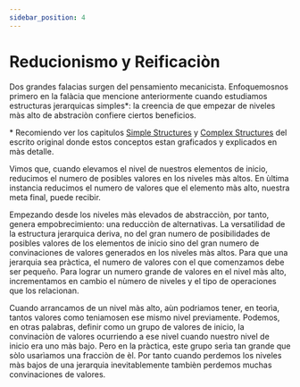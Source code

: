 ```yaml
---
sidebar_position: 4
---
```


# Reducionismo y Reificaciòn





Dos grandes falacias surgen del pensamiento mecanicista. Enfoquemosnos primero en la falàcia que mencione anteriormente cuando estudiamos estructuras jerarquicas simples*: la creencia de que empezar de niveles màs alto de abstraciòn confiere ciertos beneficios. 

<p class="md_footnote_size">* Recomiendo ver los capìtulos <a href="https://archive.org/details/SoftwareAndMind/page/n107/mode/2up" target="_blank" rel="noopener noreferrer">Simple Structures</a> y <a href="https://archive.org/details/SoftwareAndMind/page/n113/mode/2up" target="_blank" rel="noopener noreferrer">Complex Structures</a> del escrito original donde estos conceptos estan graficados y explicados en màs detalle.</p>


Vimos que, cuando elevamos el nivel de nuestros elementos de inicio, reducimos el numero de posibles valores en los niveles màs altos. En ùltima instancia reducimos el numero de valores que el elemento màs alto, nuestra meta final, puede recibir.



Empezando desde los niveles màs elevados de abstracciòn, por tanto, genera empobrecimiento: una reducciòn de alternativas. La versatilidad de la estructura jerarquica deriva, no del gran numero de posibilidades de posibles valores de los elementos de inicio sino del gran numero de convinaciones de valores generados en los niveles màs altos. Para que una jerarquia sea pràctica, el numero de valores con el que comenzamos debe ser pequeño. Para lograr un numero grande de valores en el nivel màs alto, incrementamos en cambio el nùmero de niveles y el tipo de operaciones que los relacionan.



Cuando arrancamos de un nivel màs alto, aùn podriamos tener, en teorìa, tantos valores como teniamosen ese mismo nivel previamente. Podemos, en otras palabras, definir como un grupo de valores de inicio, la convinaciòn de valores ocurriendo a ese nivel cuando nuestro nivel de inicio era uno màs bajo. Pero en la pràctica, este grupo serìa tan grande que sòlo usarìamos una fracciòn de èl. Por tanto cuando perdemos los niveles màs bajos de una jerarquia inevitablemente tambièn perdemos muchas convinaciones de valores.




